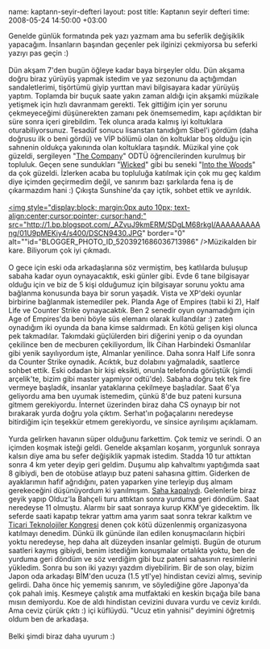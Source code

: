 name: kaptann-seyir-defteri
layout: post
title: Kaptanın seyir defteri
time: 2008-05-24 14:50:00 +03:00

Genelde günlük formatında pek yazı yazmam ama bu seferlik değişiklik yapacağım. İnsanların başından geçenler pek ilginizi çekmiyorsa bu seferki yazıyı pas geçin :)<br /><br />Dün akşam 7'den bugün öğleye kadar baya birşeyler oldu. Dün akşama doğru biraz yürüyüş yapmak istedim ve yaz sezonunu da açtığımdan sandaletlerimi, tişörtümü giyip yurttan mavi bilgisayara kadar yürüyüş yaptım. Toplamda bir buçuk saate yakın zaman aldığı için akşamki müzikale yetişmek için hızlı davranmam gerekti. Tek gittiğim için yer sorunu çekmeyeceğimi düşünerekten zamanı pek önemsemedim, kapı açıldıktan bir süre sonra içeri girebildim. Tek olunca arada kalmış iyi koltuklara oturabiliyorsunuz. Tesadüf sonucu lisanstan tanıdığım Sibel'i gördüm (daha doğrusu ilk o beni gördü) ve VİP bölümü olan ön koltuklar boş olduğu için sahnenin oldukça yakınında olan koltuklara taşındık. Müzikal yine çok güzeldi, sergileyen "<a href="http://www.company.metu.edu.tr/">The Company</a>" ODTÜ öğrencilerinden kurulmuş bir topluluk. Geçen sene sundukları "<a href="http://en.wikipedia.org/wiki/Wicked_(musical)">Wicked</a>" gibi bu seneki "<a href="http://en.wikipedia.org/wiki/Into_the_woods">Into the Woods</a>" da çok güzeldi. İzlerken acaba bu topluluğa katılmak için çok mu geç kaldım diye içimden geçirmedim değil, ve sanırım bazı şarkılarda fena iş de çıkarmazdım hani :) Çıkışta Sunshine'da çay içtik, sohbet ettik ve ayrıldık. <br /><br /><a href="http://1.bp.blogspot.com/_AZvuJ9kmERM/SDgLM68rkgI/AAAAAAAAAng/01U9pMEKiy4/s1600-h/DSCN9430.JPG"><img style="display:block; margin:0px auto 10px; text-align:center;cursor:pointer; cursor:hand;" src="http://1.bp.blogspot.com/_AZvuJ9kmERM/SDgLM68rkgI/AAAAAAAAAng/01U9pMEKiy4/s400/DSCN9430.JPG" border="0" alt=""id="BLOGGER_PHOTO_ID_5203921686036713986" /></a>Müzikalden bir kare. Biliyorum çok iyi çıkmadı.<br /><br />O gece için eski oda arkadaşlarına söz vermiştim, beş katlılarda buluşup sabaha kadar oyun oynayacaktık, eski günler gibi. Evde 6 tane bilgisayar olduğu için ve biz de 5 kişi olduğumuz için bilgisayar sorunu yoktu ama bağlanma konusunda baya bir sorun yaşadık. Vista ve XP'deki oyunlar birbirine bağlanmak istemediler pek. Planda Age of Empires (tabii ki 2), Half Life ve Counter Strike oynayacaktık. Ben 2 senedir oyun oynamadığım için Age of Empires'da beni böyle süs elemanı olarak kullandılar :) zaten oynadığım iki oyunda da bana kimse saldırmadı. En kötü gelişen kişi olunca pek takmadılar. Takımdaki güçlülerden biri diğerini yenip o da oyundan çekilince ben de mecburen çekiliyordum, İlk Cihan Harbindeki Osmanlılar gibi yenik sayılıyordum işte, Almanlar yenilince. Daha sonra Half Life sonra da Counter Strike oynadık. Acıktık, buz dolabını yağmaladık, saatlerce sohbet ettik. Eski odadan bir kişi eksikti, onunla telefonda görüştük (şimdi arçelik'te, bizim gibi master yapmiyor odtü'de). Sabaha doğru tek tek fire vermeye başladık, insanlar yataklarına çekilmeye başladılar. Saat 6'ya geliyordu ama ben uyumak istemedim, çünkü 8'de buz pateni kursuna gitmem gerekiyordu. İnternet üzerinden biraz daha CS oynayıp bir not bırakarak yurda doğru yola çıktım. Serhat'ın poğaçalarını neredeyse bitirdiğim için teşekkür etmem gerekiyordu, ve sinsice ayrılışımı açıklamam.<br /><br />Yurda gelirken havanın süper olduğunu farkettim. Çok temiz ve serindi. O an içimden koşmak isteği geldi. Genelde akşamları koşarım, yorgunluk sonraya kalsın diye ama bu sefer değişiklik yapmak istedim. Stadda 10 tur attıktan sonra 4 km yeter deyip geri geldim. Duşumu alıp kahvaltımı yaptığımda saat 8 gibiydi, ben de otobüse atlayıp buz pateni sahasına gittim. Giderken de ayaklarımın hafif ağrıdığını, paten yaparken yine terleyip duş almam gerekeceğini düşünüyordum ki yanılmışım. <a href="http://blog.tayfunsen.com/2008/05/buz-pateni-sahas-ve-trajikomik-bir-arza.html">Saha kapalıydı</a>. Gelenlerle biraz geyik yapıp Olduz'la Bahçeli turu attıktan sonra yurduma geri döndüm. Saat neredeyse 11 olmuştu. Alarmı bir saat sonraya kurup KKM'ye gidecektim. İlk seferde saati kapatıp tekrar yattım ama yarım saat sonra tekrar kalktım ve <a href="http://www.tftexpo.com/fuaye.html">Ticari Teknolojiler Kongresi</a> denen çok kötü düzenlenmiş organizasyona katılmayı denedim. Dünkü ilk gününde ilan edilen konuşmacıların hiçbiri yoktu neredeyse, hep daha alt düzeyden insanlar gelmişti. Bugün de oturum saatleri kaymış gibiydi, benim istediğim konuşmalar ortalıkta yoktu, ben de yurduma geri döndüm ve söz verdiğim gibi buz pateni sahasının resimlerini yükledim. Sonra bu son iki yazıyı yazdım diyebilirim. Bir de son olay, bizim Japon oda arkadaşı BİM'den ucuza (1.5 ytl'ye) hindistan cevizi almış, sevinip gelirdi. Daha önce hiç yememiş sanırım, ve söylediğine göre Japonya'da çok pahalı imiş. Kesmeye çalıştık ama mutfaktaki en keskin bıçağa bile bana mısın demiyordu. Koe de aldı hindistan cevizini duvara vurdu ve ceviz kırıldı. Ama ceviz çürük çıktı :) içi küflüydü. "Ucuz etin yahnisi" deyimini öğretmiş oldum ben de arkadaşa.<br /><br />Belki şimdi biraz daha uyurum :)
